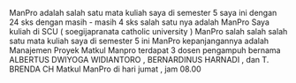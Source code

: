 ManPro adalah salah satu mata kuliah saya di semester 5 saya ini dengan 24 sks dengan masih - masih 4 sks salah satu nya adalah ManPro Saya kuliah di SCU ( soegijapranata catholic university ) ManPro salah salah salah satu mata kuliah saya di semester 5 ini ManPro kepanjangannya adalah Manajemen Proyek Matkul Manpro terdapat 3 dosen pengampuh bernama ALBERTUS DWIYOGA WIDIANTORO , BERNARDINUS HARNADI , dan T. BRENDA CH Matkul ManPro di hari jumat , jam 08.00
